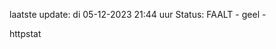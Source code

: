 laatste update: 
di 05-12-2023 21:44   uur 
Status: FAALT - geel - 
<div class="service Y">httpstat</div>